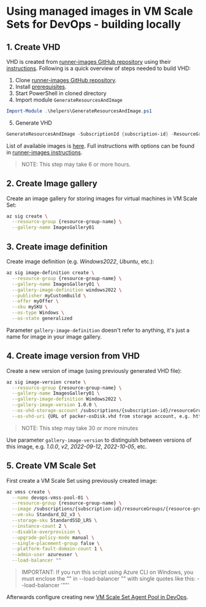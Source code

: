 
# Using managed images in VM Scale Sets for DevOps - building locally

## 1. Create VHD

VHD is created from [runner-images GitHub repository](https://github.com/actions/runner-images) using their [instructions](https://github.com/actions/runner-images/blob/main/docs/create-image-and-azure-resources.md). Following is a quick overview of steps needed to build VHD:

1. Clone [runner-images GitHub repository](https://github.com/actions/runner-images).
2. Install [prerequisites](https://github.com/actions/runner-images/blob/main/docs/create-image-and-azure-resources.md#prepare-environment-and-image-deployment).
3. Start PowerShell in cloned directory
4. Import module `GenerateResourcesAndImage`
```PowerShell
Import-Module .\helpers\GenerateResourcesAndImage.ps1    
```
5. Generate VHD
```PowerShell
GenerateResourcesAndImage -SubscriptionId {subscription-id} -ResourceGroupName {resource-group-name} -ImageGenerationRepositoryRoot "$pwd" -ImageType {one of available images, e.g. Windows2022, UbuntuLatest, etc.} -AzureLocation "WestEurope"
```

List of available images is [here](https://github.com/actions/runner-images#available-images). Full instructions with options can be found in [runner-images instructions](https://github.com/actions/runner-images/blob/main/docs/create-image-and-azure-resources.md). 

> NOTE: This step may take 6 or more hours.

## 2. Create Image gallery 

Create an image gallery for storing images for virtual machines in VM Scale Set:

```bash
az sig create \
  --resource-group {resource-group-name} \
  --gallery-name ImagesGallery01
```

## 3. Create image definition

Create image definition (e.g. _Windows2022_, _Ubuntu_, etc.):

```bash
az sig image-definition create \
  --resource-group {resource-group-name} \
  --gallery-name ImagesGallery01 \
  --gallery-image-definition windows2022 \
  --publisher myCustomBuild \
  --offer myOffer \
  --sku mySKU \
  --os-type Windows \
  --os-state generalized
```
Parameter `gallery-image-definition` doesn't refer to anything, it's just a name for image in your image gallery. 
 
## 4. Create image version from VHD

Create a new version of image (using previously generated VHD file):

```bash
az sig image-version create \
  --resource-group {resource-group-name} \
  --gallery-name ImagesGallery01 \
  --gallery-image-definition Windows2022 \
  --gallery-image-version 1.0.0 \
  --os-vhd-storage-account /subscriptions/{subscription-id}/resourceGroups/imageGroups/providers/Microsoft.Storage/storageAccounts/{storage-account-name-from-step-1} \
  --os-vhd-uri {URL of packer-osDisk.vhd from storage account, e.g. https://devopsrunnerimagesxyz.blob.core.windows.net/system/Microsoft.Compute/Images/images/packer-osDisk.vhd}
```
> NOTE: This step may take 30 or more minutes

Use parameter `gallery-image-version` to distinguish between versions of this image, e.g. _1.0.0_, _v2_, _2022-09-12_, _2022-10-05_, etc.

## 5. Create VM Scale Set

First create a VM Scale Set using previously created image:

```bash
az vmss create \
  --name devops-vmss-pool-01 \
  --resource-group {resource-group-name} \
  --image /subscriptions/{subscription-id}/resourceGroups/{resource-group-name}/providers/Microsoft.Compute/galleries/ImagesGallery01/images/Windows2022/versions/latest \
  --vm-sku Standard_D2_v3 \
  --storage-sku StandardSSD_LRS \
  --instance-count 2 \
  --disable-overprovision \
  --upgrade-policy-mode manual \
  --single-placement-group false \
  --platform-fault-domain-count 1 \
  --admin-user azureuser \
  --load-balancer ""
```

> IMPORTANT: If you run this script using Azure CLI on Windows, you must enclose the "" in --load-balancer "" with single quotes like this: --load-balancer '""'

Afterwards configure creating new [VM Scale Set Agent Pool in DevOps](https://learn.microsoft.com/en-us/azure/devops/pipelines/agents/scale-set-agents?view=azure-devops).
